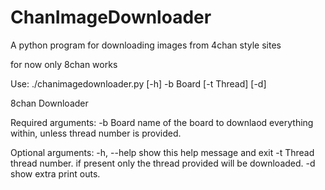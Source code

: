 # ChanImageDownloader
A python program for downloading images from 4chan style sites

for now only 8chan works

Use: ./chanimagedownloader.py [-h] -b Board [-t Thread] [-d]

8chan Downloader

Required arguments:
  -b Board    name of the board to downlaod everything within,
              unless thread number is provided.
              
Optional arguments:
  -h, --help  show this help message and exit
  -t Thread   thread number. if present only the thread provided
              will be downloaded.
  -d          show extra print outs.
